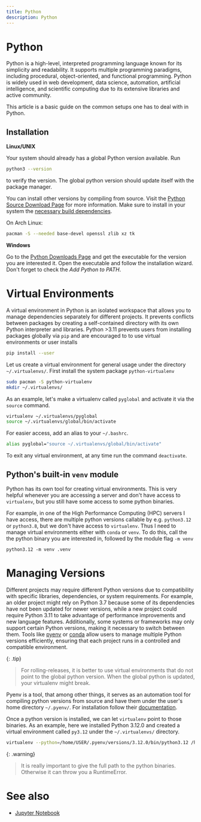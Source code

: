 ```yaml
---
title: Python
description: Python
---
```


# Python

Python is a high-level, interpreted programming language known for its simplicity and readability. It supports multiple programming paradigms, including procedural, object-oriented, and functional programming. Python is widely used in web development, data science, automation, artificial intelligence, and scientific computing due to its extensive libraries and active community.

This article is a basic guide on the common setups one has to deal with in Python.

## Installation

**Linux/UNIX**

Your system should already has a global Python version available. Run 
```bash
python3 --version
```
to verify the version. The global python version should update itself with the package manager.

You can install other versions by compiling from source. Visit the [Python Source Download Page](https://www.python.org/downloads/source/) for more information. Make sure to install in your system the [necessary build dependencies](https://devguide.python.org/getting-started/setup-building/#build-dependencies).

On Arch Linux:
```bash
pacman -S --needed base-devel openssl zlib xz tk
```

**Windows**

Go to the [Python Downloads Page](https://www.python.org/downloads/windows/) and get the executable for the version you are interested it. Open the executable and follow the installation wizard. Don't forget to check the _Add Python to PATH_.


# Virtual Environments

A virtual environment in Python is an isolated workspace that allows you to manage dependencies separately for different projects. It prevents conflicts between packages by creating a self-contained directory with its own Python interpreter and libraries. Python >3.11 prevents users from installing packages globally via `pip` and are encouraged to  to use virtual environments or user installs
```bash
pip install --user
```

Let us create a virtual environment for general usage under the directory `~/.virtualenvs/`. First install the system package `python-virtualenv`

```bash
sudo pacman -S python-virtualenv
mkdir ~/.virtualenvs/
```

As an example, let's make a virtualenv called `pyglobal` and activate it via the `source` command.

```bash
virtualenv ~/.virtualenvs/pyglobal
source ~/.virtualenvs/global/bin/activate
```

For easier access, add an alias to your `~/.bashrc`.

```bash
alias pyglobal="source ~/.virtualenvs/global/bin/activate"
```

To exit any virtual environment, at any time run the command `deactivate`.

## Python's built-in `venv` module

Python has its own tool for creating virtual environments. This is very helpful whenever you are accessing a server and don't have access to `virtualenv`, but you still have some access to some python binaries.

For example, in one of the High Performance Computing (HPC) servers I have access, there are multiple python versions callable by e.g. `python3.12` or `python3.8`, but we don't have access to `virtualenv`. Thus I need to manage virtual environments either with `conda` or `venv`. To do this, call the the python binary you are interested in, followed by the module flag `-m venv`

```
python3.12 -m venv .venv
```

# Managing Versions

Different projects may require different Python versions due to compatibility with specific libraries, dependencies, or system requirements. For example, an older project might rely on Python 3.7 because some of its dependencies have not been updated for newer versions, while a new project could require Python 3.11 to take advantage of performance improvements and new language features. Additionally, some systems or frameworks may only support certain Python versions, making it necessary to switch between them. Tools like [pyenv](https://github.com/pyenv/pyenv) or [conda](https://docs.conda.io/projects/conda/en/stable/index.html) allow users to manage multiple Python versions efficiently, ensuring that each project runs in a controlled and compatible environment.

{: .tip}
>For rolling-releases, it is better to use virtual environments that do not point to the global python version. When the global python is updated, your virtualenv might break.

Pyenv is a tool, that among other things, it serves as an automation tool for compiling python versions from source and have them under the user's home directory `~/.pyenv/`. For installation follow their [documentation](https://github.com/pyenv/pyenv). 

Once a python version is installed, we can let `virtualenv` point to those binaries. As an example, here we installed Python 3.12.0 and created a virtual environment called `py3.12` under the `~/.virtualenvs/` directory.
```bash
virtualenv --python=/home/USER/.pyenv/versions/3.12.0/bin/python3.12 /home/USER/.virtualenv/py3.12
```

{: .warning}
>It is really important to give the full path to the python binaries. Otherwise it can throw you a RuntimeError.


# See also

- [Jupyter Notebook](python.jupyter)
